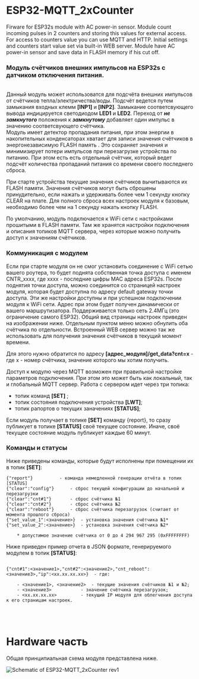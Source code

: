 # ESP32-MQTT_2xCounter
Firware for ESP32s module with AC power-in sensor.  Module count  incoming pulses in 2 counters and storing this values for external access. For access to counters value you can use MQTT and HTTP. Initial settings and counters start value set via built-in WEB server. Module have AC power-in sensor and save data in FLASH memory if his cut off. 

### Модуль счётчиков внешних импульсов на ESP32s с датчиком отключения питания.

<br> Данный модуль может использоватся для подсчёта внешних импульсов от счётчиков тепла/электричества/воды. Подсчёт ведется путем замыкания входных клемм __[INP1]__ и __[INP2]__. Замыкание соответсвующего вывода индицируется светодиодом __LED1__ и __LED2__.
Переход от ***не замкнутого*** положения к ***замкнутому*** добавляет один импульс в значению соответсвующего счётчика. </br> 
Модуль имеет детектор пропадания питания, при этом энергии в накопительных конденсаторах хватает для записи значения счётчиков в энергонезависимую FLASH память . Это сохраняет значения и минимизирует потери импульсов при перезагрузке устройства по питанию.
При этом есть есть отдельный счётчик, который ведет подсчёт количества пропаданий питания со времени своего последнего сброса.

При старте устройства текущие значения счётчиков вычитываются их FLASH памяти. Значения счётчиков могут быть сброшены принудительно, если нажать и удерживать  более чем 1 секунду кнопку CLEAR на плате.
Для полного сброса всех настроек модуля к базовым, необходимо более чем на 1 секунду нажать кнопку FLASH.

По умолчанию, модуль подключается к WiFi сети с настройками прошитыми в FLASH памяти. Там же хранятся настройки подключения и описания топиков MQTT сервера, через которые можно получить доступ к значениям счётчиков.


### Коммуникация с модулем

Если при старте модуля он не смог установить соединение с WiFi сетью вашего роутера, то будет поднята собственная точка доступа с именем CNTR_xxxx, где хххх - последние цифры MAC адреса ESP32s. После поднятия точки доступа, можно соединится со страницей настроек модуля,
которая будет доступна по адресу default gateway точки доступа. Эти же настройки доступны и при успешном подключении модуля к WiFi сети. Адрес при этом будет получен динамически от вашего маршрутизатора. Поддерживается только сеть 2.4МГц (это ограничение самого ESP32).
Общий вид страницы настроек приведен на изображении ниже. Отдельным пунктом меню можно обнулить оба счётчика по отдельности. 
Встроенный WEB сервер можно так же использовать для получения значения счётчиков в текущий момент времени. 

Для этого нужно обратится по адресу __[адрес_модуля]/get_data?cnt=х__ - где х - номер счётчика, значение которого мы хотим получить.

Доступ к модулю через MQTT возможен при правильной настройке параметров подключения.  При этом это может быть как локальный, так и глобальный MQTT сервер. 
Работа с сервером идет через три топика:
- топик команд **[SET]** ;
- топик состояния подключения устройства **[LWT]**;
- топик рапортов о текущих заначениях **[STATUS]**;

Если модуль получает в топике **[SET]** команду {report}, то сразу публикует в топике **[STATUS]** своё текущее состояние. Иначе, своё текущее состояние модуль публикует каждые 60 минут.


### Команды и статусы

Ниже приведены команды, которые будут исполнены при помещении их в топик **[SET]**:

```
{"report"} 			- команда немедленной генерации отчёта в топик [STATUS]
{"clear":"config"} 		- сброс текущей конфигурации до начальной и перезагрузки
{"clear":"cnt#1"} 		- сброс счётчика №1
{"clear":"cnt#2"} 		- сброс счётчика №2
{"clear":"reboot"}		- сброс счётчика перезагрузок (считает от момента прошлого сброса)
{"set_value_1":<значение>}	- установка значения счётчика №1*
{"set_value_2":<значение>}	- установка значения счётчика №2*

	* допустимое значение счётчика от 0 до 4 294 967 295 (0xFFFFFFFF)
```

Ниже приведен пример отчета в JSON формате, генерируемого модулем в топик **[STATUS]**:

```

{"cnt#1":<значение1>,"cnt#2":<значение2>,"cnt_reboot":<значение3>,"ip":<xx.xx.xx.xx>}  - где:

	- <значение1>, <значение2>	- текущие значения счётчиков №1 и №2;
	- <значение3> 			- значение счётчика перезагрузок;
	- <xx.xx.xx.xx>			- текущий IP модуля для облегчения доступа к его страницам настроек.
```

<br/>
<br/>

# Hardware часть

Общая принципиальная схема модуля представлена ниже.

![Schematic of ESP32-MQTT_2xCounter rev1](file:///D:/WorkProject/Software/GitProject/ESP32-MQTT_2xCounter/images/Common_circuit_v1.png)

